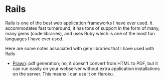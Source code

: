 Rails
=====

Rails is one of the best web application frameworks I have ever used.  It accommodates fast turnaround, it has tons of support in the form of many, many gems (code libraries), and uses Ruby which is one of the most fun languages I have ever used.

Here are some notes associated with gem libraries that I have used with Rails


* [Prawn](notes/tree/master/rails/prawn): pdf generation; no, it doesn't convert from HTML to PDF, but it can run easily on your webserver without extra application installations on the server.  This means I can use it on Heroku.

